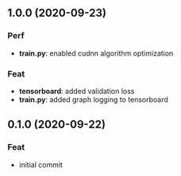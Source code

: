 ## 1.0.0 (2020-09-23)

### Perf

- **train.py**: enabled cudnn algorithm optimization

### Feat

- **tensorboard**: added validation loss
- **train.py**: added graph logging to tensorboard

## 0.1.0 (2020-09-22)

### Feat

- initial commit
